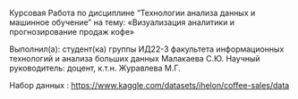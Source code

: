 Курсовая Работа по дисциплине “Технологии анализа данных и машинное обучение” на тему: «Визуализация аналитики и прогнозирование продаж кофе»

Выполнил(а): студент(ка) группы ИД22-3 факультета информационных технологий и анализа больших данных Малакаева С.Ю. Научный руководитель: доцент, к.т.н. Журавлева М.Г.

Набор данных : https://www.kaggle.com/datasets/ihelon/coffee-sales/data
